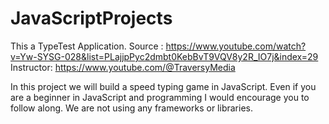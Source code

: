 # JavaScriptProjects

This a TypeTest Application.
Source : https://www.youtube.com/watch?v=Yw-SYSG-028&list=PLajjpPyc2dmbt0KebBvT9VQV8y2R_IO7j&index=29
Instructor: https://www.youtube.com/@TraversyMedia

In this project we will build a speed typing game in JavaScript. 
Even if you are a beginner in JavaScript and programming I would encourage you to follow along. 
We are not using any frameworks or libraries.
